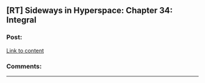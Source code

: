 ## [RT] Sideways in Hyperspace: Chapter 34: Integral

### Post:

[Link to content](https://sidewaysfiction.wordpress.com/2017/07/16/integral/)

### Comments:

---

